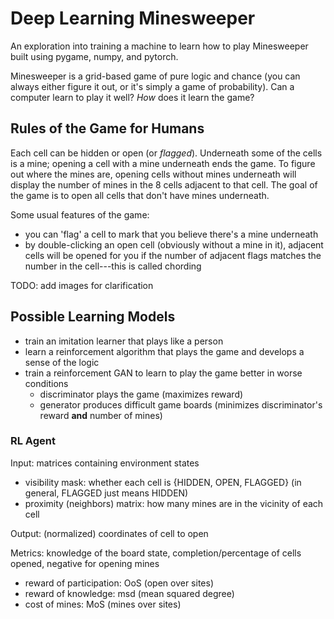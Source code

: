 # Deep Learning Minesweeper
An exploration into training a machine to learn how to play Minesweeper built using pygame, numpy, and pytorch.

Minesweeper is a grid-based game of pure logic and chance (you can always either figure it out, or it's simply a game
 of probability). Can a computer learn to play it well? _How_ does it learn the game?

## Rules of the Game for Humans
Each cell can be hidden or open (or _flagged_). Underneath some of the cells is a mine; opening a cell with a mine
 underneath ends the game. To figure out where the mines are, opening cells without mines underneath will display
  the number of mines in the 8 cells adjacent to that cell. The goal of the game is to open all cells that don't have
   mines underneath.

Some usual features of the game:
- you can 'flag' a cell to mark that you believe there's a mine underneath
- by double-clicking an open cell (obviously without a mine in it), adjacent cells will be opened for you if the
 number of adjacent flags matches the number in the cell---this is called chording

TODO: add images for clarification

## Possible Learning Models
- train an imitation learner that plays like a person
- learn a reinforcement algorithm that plays the game and develops a sense of the logic
- train a reinforcement GAN to learn to play the game better in worse conditions
  - discriminator plays the game (maximizes reward)
  - generator produces difficult game boards (minimizes discriminator's reward **and** number of mines)

### RL Agent
Input: matrices containing environment states
- visibility mask: whether each cell is {HIDDEN, OPEN, FLAGGED} (in general, FLAGGED just means HIDDEN)
- proximity (neighbors) matrix: how many mines are in the vicinity of each cell

Output: (normalized) coordinates of cell to open

Metrics: knowledge of the board state, completion/percentage of cells opened, negative for opening mines
- reward of participation: OoS (open over sites)
- reward of knowledge: msd (mean squared degree)
- cost of mines: MoS (mines over sites)

